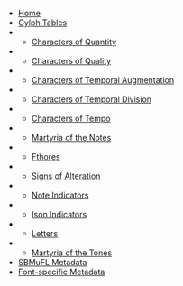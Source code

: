- [Home](/)
- [Gylph Tables](/tables/index.md)
- - [Characters of Quantity](tables/quantity.md)
- - [Characters of Quality](tables/quality.md)
- - [Characters of Temporal Augmentation](tables/temporal-augmentation.md)
- - [Characters of Temporal Division](tables/temporal-division.md)
- - [Characters of Tempo](tables/tempo.md)
- - [Martyria of the Notes](tables/martyria-notes.md)
- - [Fthores](tables/fthores.md)
- - [Signs of Alteration](tables/alteration.md)
- - [Note Indicators](tables/note.md)
- - [Ison Indicators](tables/ison.md)
- - [Letters](tables/letters.md)
- - [Martyria of the Tones](tables/martyria-tones.md)
- [SBMuFL Metadata](sbmufl-metadata.md)
- [Font-specific Metadata](font-metadata.md)
